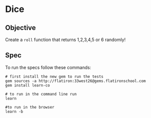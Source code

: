 # Dice

## Objective

Create a `roll` function that returns 1,2,3,4,5 or 6 randomly!

## Spec

To run the specs follow these commands:
```shell
# first install the new gem to run the tests
gem sources -a http://flatiron:33west26@gems.flatironschool.com
gem install learn-co

# to run in the command line run
learn

#to run in the browser
learn -b
```
